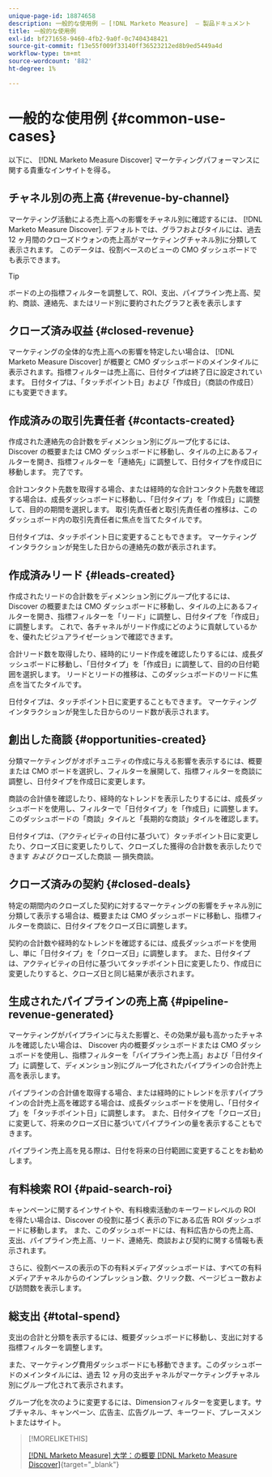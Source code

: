 ```yaml
---
unique-page-id: 18874658
description: 一般的な使用例 — [!DNL Marketo Measure]  — 製品ドキュメント
title: 一般的な使用例
exl-id: bf271658-9460-4fb2-9a0f-0c7404348421
source-git-commit: f13e55f009f33140ff36523212ed8b9ed5449a4d
workflow-type: tm+mt
source-wordcount: '882'
ht-degree: 1%

---
```


# 一般的な使用例 {#common-use-cases}

以下に、 [!DNL Marketo Measure Discover] マーケティングパフォーマンスに関する貴重なインサイトを得る。

## チャネル別の売上高 {#revenue-by-channel}

マーケティング活動による売上高への影響をチャネル別に確認するには、 [!DNL Marketo Measure Discover]. デフォルトでは、グラフおよびタイルには、過去 12 ヶ月間のクローズドウォンの売上高がマーケティングチャネル別に分類して表示されます。 このデータは、役割ベースのビューの CMO ダッシュボードでも表示できます。

>[!TIP]
>
>ボードの上の指標フィルターを調整して、ROI、支出、パイプライン売上高、契約、商談、連絡先、またはリード別に要約されたグラフと表を表示します

## クローズ済み収益 {#closed-revenue}

マーケティングの全体的な売上高への影響を特定したい場合は、 [!DNL Marketo Measure Discover] が概要と CMO ダッシュボードのメインタイルに表示されます。指標フィルターは売上高に、日付タイプは終了日に設定されています。 日付タイプは、「タッチポイント日」および「作成日」（商談の作成日）にも変更できます。

## 作成済みの取引先責任者 {#contacts-created}

作成された連絡先の合計数をディメンション別にグループ化するには、Discover の概要または CMO ダッシュボードに移動し、タイルの上にあるフィルターを開き、指標フィルターを「連絡先」に調整して、日付タイプを作成日に移動します。 完了です。

合計コンタクト先数を取得する場合、または経時的な合計コンタクト先数を確認する場合は、成長ダッシュボードに移動し、「日付タイプ」を「作成日」に調整して、目的の期間を選択します。 取引先責任者と取引先責任者の推移は、このダッシュボード内の取引先責任者に焦点を当てたタイルです。

日付タイプは、タッチポイント日に変更することもできます。 マーケティングインタラクションが発生した日からの連絡先の数が表示されます。

## 作成済みリード {#leads-created}

作成されたリードの合計数をディメンション別にグループ化するには、Discover の概要または CMO ダッシュボードに移動し、タイルの上にあるフィルターを開き、指標フィルターを「リード」に調整し、日付タイプを「作成日」に調整します。 これで、各チャネルがリード作成にどのように貢献しているかを、優れたビジュアライゼーションで確認できます。

合計リード数を取得したり、経時的にリード作成を確認したりするには、成長ダッシュボードに移動し、「日付タイプ」を「作成日」に調整して、目的の日付範囲を選択します。 リードとリードの推移は、このダッシュボードのリードに焦点を当てたタイルです。

日付タイプは、タッチポイント日に変更することもできます。 マーケティングインタラクションが発生した日からのリード数が表示されます。

## 創出した商談 {#opportunities-created}

分類マーケティングがオポチュニティの作成に与える影響を表示するには、概要または CMO ボードを選択し、フィルターを展開して、指標フィルターを商談に調整し、日付タイプを作成日に変更します。

商談の合計値を確認したり、経時的なトレンドを表示したりするには、成長ダッシュボードを使用し、フィルターで「日付タイプ」を「作成日」に調整します。 このダッシュボードの「商談」タイルと「長期的な商談」タイルを確認します。

日付タイプは、（アクティビティの日付に基づいて）タッチポイント日に変更したり、クローズ日に変更したりして、クローズした獲得の合計数を表示したりできます _および_ クローズした商談 — 損失商談。

## クローズ済みの契約 {#closed-deals}

特定の期間内のクローズした契約に対するマーケティングの影響をチャネル別に分類して表示する場合は、概要または CMO ダッシュボードに移動し、指標フィルターを商談に、日付タイプをクローズ日に調整します。

契約の合計数や経時的なトレンドを確認するには、成長ダッシュボードを使用し、単に「日付タイプ」を「クローズ日」に調整します。 また、日付タイプは、アクティビティの日付に基づいてタッチポイント日に変更したり、作成日に変更したりすると、クローズ日と同じ結果が表示されます。

## 生成されたパイプラインの売上高 {#pipeline-revenue-generated}

マーケティングがパイプラインに与えた影響と、その効果が最も高かったチャネルを確認したい場合は、 Discover 内の概要ダッシュボードまたは CMO ダッシュボードを使用し、指標フィルターを「パイプライン売上高」および「日付タイプ」に調整して、ディメンション別にグループ化されたパイプラインの合計売上高を表示します。

パイプラインの合計値を取得する場合、または経時的にトレンドを示すパイプラインの合計売上高を確認する場合は、成長ダッシュボードを使用し、「日付タイプ」を「タッチポイント日」に調整します。 また、日付タイプを「クローズ日」に変更して、将来のクローズ日に基づいてパイプラインの量を表示することもできます。

パイプライン売上高を見る際は、日付を将来の日付範囲に変更することをお勧めします。

## 有料検索 ROI {#paid-search-roi}

キャンペーンに関するインサイトや、有料検索活動のキーワードレベルの ROI を得たい場合は、Discover の役割に基づく表示の下にある広告 ROI ダッシュボードに移動します。 また、このダッシュボードには、有料広告からの売上高、支出、パイプライン売上高、リード、連絡先、商談および契約に関する情報も表示されます。

さらに、役割ベースの表示の下の有料メディアダッシュボードは、すべての有料メディアチャネルからのインプレッション数、クリック数、ページビュー数および訪問数を表示します。

## 総支出 {#total-spend}

支出の合計と分類を表示するには、概要ダッシュボードに移動し、支出に対する指標フィルターを調整します。

また、マーケティング費用ダッシュボードにも移動できます。このダッシュボードのメインタイルには、過去 12 ヶ月の支出チャネルがマーケティングチャネル別にグループ化されて表示されます。

グループ化を次のように変更するには、Dimensionフィルターを変更します。サブチャネル、キャンペーン、広告主、広告グループ、キーワード、プレースメントまたはサイト。

>[!MORELIKETHIS]
>
>[[!DNL Marketo Measure] 大学：の概要 [!DNL Marketo Measure Discover]](https://universityonline.marketo.com/courses/bizible-discover/#/page/5c645586a7863a73ad3b23e6){target=&quot;_blank&quot;}
